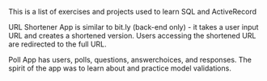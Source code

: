 This is a list of exercises and projects used to learn SQL and ActiveRecord

URL Shortener App is similar to bit.ly (back-end only) - it takes a user input URL and creates a shortened version. Users accessing the shortened URL are redirected to the full URL.

Poll App has users, polls, questions, answerchoices, and responses. The spirit of the app was to learn about and practice model validations.
